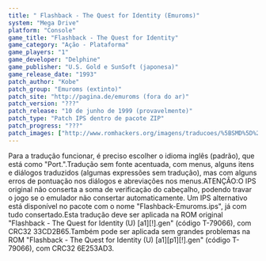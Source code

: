 ```yaml
---
title: " Flashback - The Quest for Identity (Emuroms)"
system: "Mega Drive"
platform: "Console"
game_title: "Flashback - The Quest for Identity"
game_category: "Ação - Plataforma"
game_players: "1"
game_developer: "Delphine"
game_publisher: "U.S. Gold e SunSoft (japonesa)"
game_release_date: "1993"
patch_author: "Kobe"
patch_group: "Emuroms (extinto)"
patch_site: "http://pagina.de/emuroms (fora do ar)"
patch_version: "???"
patch_release: "10 de junho de 1999 (provavelmente)"
patch_type: "Patch IPS dentro de pacote ZIP"
patch_progress: "???"
patch_images: ["http://www.romhackers.org/imagens/traducoes/%5BSMD%5D%20Flashback%20-%20The%20Quest%20for%20Identity%20-%20Emuroms%20-%201.png","http://www.romhackers.org/imagens/traducoes/%5BSMD%5D%20Flashback%20-%20The%20Quest%20for%20Identity%20-%20Emuroms%20-%202.png","http://www.romhackers.org/imagens/traducoes/%5BSMD%5D%20Flashback%20-%20The%20Quest%20for%20Identity%20-%20Emuroms%20-%203.png"]
---
```

Para a tradução funcionar, é preciso escolher o idioma inglês (padrão), que está como "Port.".Tradução sem fonte acentuada, com menus, alguns itens e diálogos traduzidos (algumas expressões sem tradução), mas com alguns erros de pontuação nos diálogos e abreviações nos menus.ATENÇÃO:O IPS original não conserta a soma de verificação do cabeçalho, podendo travar o jogo se o emulador não consertar automaticamente. Um IPS alternativo está disponível no pacote com o nome "Flashback-Emuroms.ips", já com tudo consertado.Esta tradução deve ser aplicada na ROM original "Flashback - The Quest for Identity (U) [a1][!].gen" (código T-79066), com CRC32 33CD2B65.Também pode ser aplicada sem grandes problemas na ROM "Flashback - The Quest for Identity (U) [a1][p1][!].gen" (código T-79066), com CRC32 6E253AD3.